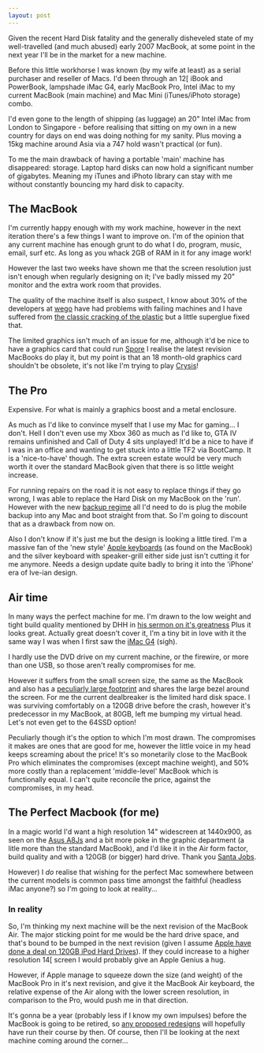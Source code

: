 ```yaml
---
layout: post
---
```


Given the recent Hard Disk fatality and the generally disheveled state of my well-travelled (and much abused) early 2007 MacBook, at some point in the next year I'll be in the market for a new machine.

Before this little workhorse I was known (by my wife at least) as a serial purchaser and reseller of Macs. I'd been through an 12[ iBook and PowerBook, lampshade iMac G4, early MacBook Pro, Intel iMac to my current MacBook (main machine) and Mac Mini (iTunes/iPhoto storage) combo.

I'd even gone to the length of shipping (as luggage) an 20\" Intel iMac from London to Singapore - before realising that sitting on my own in a new country for days on end was doing nothing for my sanity. Plus moving a 15kg machine around Asia via a 747 hold wasn't practical (or fun).

To me the main drawback of having a portable 'main' machine has disappeared: storage. Laptop hard disks can now hold a significant number of gigabytes. Meaning my iTunes and iPhoto library can stay with me without constantly bouncing my hard disk to capacity.

## The MacBook

I'm currently happy enough with my work machine, however in the next iteration there's a few things I want to improve on. I'm of the opinion that any current machine has enough grunt to do what I do, program, music, email, surf etc. As long as you whack 2GB of RAM in it for any image work!

However the last two weeks have shown me that the screen resolution just isn't enough when regularly designing on it; I've badly missed my 20" monitor and the extra work room that provides.

The quality of the machine itself is also suspect, I know about 30% of the developers at [wego](http://wego.com) have had problems with failing machines and I have suffered from [the classic cracking of the plastic](http://babygotmac.com/a/macbook-case-cracks-on-wristpad/) but a little superglue fixed that.

The limited graphics isn't much of an issue for me, although it'd be nice to have a graphics card that could run [Spore](http://spore.com.) I realise the latest revision MacBooks do play it, but my point is that an 18 month-old graphics card shouldn't be obsolete, it's not like I'm trying to play [Crysis](http://www.eurogamer.net/article.php?article_id=87423)!

## The Pro

Expensive. For what is mainly a graphics boost and a metal enclosure.

As much as I'd like to convince myself that I use my Mac for gaming... I don't.  Hell I don't even use my Xbox 360 as much as I'd like to, GTA IV remains unfinished and Call of Duty 4 sits unplayed! It'd be a nice to have if I was in an office and wanting to get stuck into a little TF2 via BootCamp. It is a 'nice-to-have' though. The extra screen estate would be very much worth it over the standard MacBook given that there is so little weight increase.

For running repairs on the road it is not easy to replace things if they go wrong, I was able to replace the Hard Disk on my MacBook on the 'run'. However with the new [backup regime](/2008/09/10/the-big-reinstall-setting-up-rails-on-leopard) all I'd need to do is plug the mobile backup into any Mac and boot straight from that. So I'm going to discount that as a drawback from now on.

Also I don't know if it's just me but the design is looking a little tired. I'm a massive fan of the 'new style' [Apple keyboards](http://apple.com/keyboard) (as found on the MacBook) and the silver keyboard with speaker-grill either side just isn't cutting it for me anymore. Needs a design update quite badly to bring it into the 'iPhone' era of Ive-ian design.

## Air time

In many ways the perfect machine for me. I'm drawn to the low weight and tight build quality mentioned by DHH in [his sermon on it's greatness](http://www.37signals.com/svn/posts/858-the-macbook-air-could-easily-be-the-only-machine.) Plus it looks great. Actually great doesn't cover it, I'm a tiny bit in love with it the same way I was when I first saw the [iMac G4](http://en.wikipedia.org/wiki/IMac_G4) (sigh).

I hardly use the DVD drive on my current machine, or the firewire, or more than one USB, so those aren't really compromises for me.

However it suffers from the small screen size, the same as the MacBook and also has a [peculiarly large footprint](http://www.engadget.com/2008/01/15/apple-macbook-air-and-macbook-pro-size-showdown/) and shares the large bezel around the screen. For me the current dealbreaker is the limited hard disk space. I was surviving comfortably on a 120GB drive before the crash, however it's predecessor in my MacBook, at 80GB, left me bumping my virtual head. Let's not even get to the 64SSD option!

Peculiarly though it's the option to which I'm most drawn. The compromises it makes are ones that are good for me, however the little voice in my head keeps screaming about the price! It's so monetarily close to the MacBook Pro which eliminates the compromises (except machine weight), and 50% more costly than a replacement 'middle-level' MacBook which is functionally equal. I can't quite reconcile the price, against the compromises, in my head.

## The Perfect Macbook (for me)

In a magic world I'd want a high resolution 14" widescreen at 1440x900, as seen on the [Asus A8Js](http://www.asus.com/products.aspx?l1=5&l2=26&l3=270&l4=0&model=1373&modelmenu=2) and a bit more poke in the graphic department (a litle more than the standard MacBook), and I'd like it in the Air form factor, build quality and with a 120GB (or bigger) hard drive. Thank you [Santa Jobs](http://www.tuaw.com/2007/12/18/dear-santa-steve/).

However) I *do* realise that wishing for the perfect Mac somewhere between the current models is common pass time amongst the faithful (headless iMac anyone?) so I'm going to look at reality...

### In reality

So, I'm thinking my next machine will be the next revision of the MacBook Air. The major sticking point for me would be the hard drive space, and that's bound to be bumped in the next revision (given I assume [Apple have done a deal on 120GB iPod Hard Drives](http://www.apple.com/ipodclassic/)). If they could increase to a higher resolution 14[ screen I would probably give an Apple Genius a hug.

However, if Apple manage to squeeze down the size (and weight) of the MacBook Pro in it's next revision, and give it the MacBook Air keyboard, the relative expense of the Air along with the lower screen resolution, in comparison to the Pro, would push me in that direction.

It's gonna be a year (probably less if I know my own impulses) before the MacBook is going to be retired, so [any proposed redesigns](http://www.engadget.com/2008/07/10/apple-macbook-pro-case-designs-leaked-images-looking-solid/) will hopefully have run their course by then. Of course, then I'll be looking at the next machine coming around the corner...